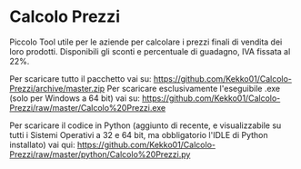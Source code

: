 # Calcolo Prezzi
Piccolo Tool utile per le aziende per calcolare i prezzi finali di vendita dei loro prodotti. Disponibili gli sconti e percentuale di guadagno, IVA fissata al 22%.

Per scaricare tutto il pacchetto vai su: https://github.com/Kekko01/Calcolo-Prezzi/archive/master.zip
Per scaricare esclusivamente l'eseguibile .exe (solo per Windows a 64 bit) vai su: https://github.com/Kekko01/Calcolo-Prezzi/raw/master/Calcolo%20Prezzi.exe

Per scaricare il codice in Python (aggiunto di recente, e visualizzabile su tutti i Sistemi Operativi a 32 e 64 bit, ma obbligatorio l'IDLE di Python installato) vai qui: https://github.com/Kekko01/Calcolo-Prezzi/raw/master/python/Calcolo%20Prezzi.py

